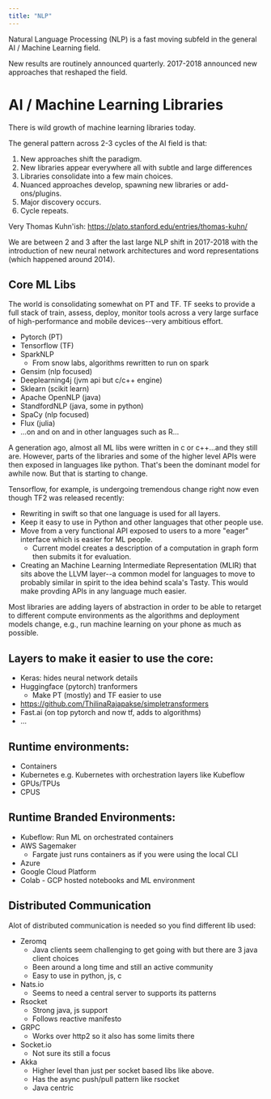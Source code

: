 ```yaml
---
title: "NLP"
---
```


Natural Language Processing (NLP) is a fast moving subfeld in the general AI / Machine Learning field. 

New results are routinely announced quarterly. 2017-2018 announced new approaches that reshaped the field.



# AI / Machine Learning Libraries

There is wild growth of machine learning libraries today.

The general pattern across 2-3 cycles of the AI field is that:

1. New approaches shift the paradigm.
2. New libraries appear everywhere all with subtle and large differences
3. Libraries consolidate into a few main choices.
4. Nuanced approaches develop, spawning new libraries or add-ons/plugins.
5. Major discovery occurs.
6. Cycle repeats.

Very Thomas Kuhn'ish: https://plato.stanford.edu/entries/thomas-kuhn/

We are between 2 and 3 after the last large NLP shift in 2017-2018 with the introduction of new neural network architectures and word representations (which happened around 2014).



## Core ML Libs

The world is consolidating somewhat on PT and TF. TF seeks to provide a full stack of train, assess, deploy, monitor tools across a very large surface of high-performance and mobile devices--very ambitious effort.

- Pytorch (PT) 
- Tensorflow (TF) 
- SparkNLP
  - From snow labs, algorithms rewritten to run on spark 
- Gensim (nlp focused) 
- Deeplearning4j (jvm api but c/c++ engine)
- Sklearn (scikit learn)
- Apache OpenNLP (java)
- StandfordNLP (java, some in python)
- SpaCy (nlp focused)
- Flux (julia)
- ...on and on and in other languages such as R...

A generation ago, almost all ML libs were written in c or c++...and they still are. However, parts of the libraries and some of the higher level APIs were then exposed in languages like python. That's been the dominant model for awhile now. But that is starting to change.

Tensorflow, for example, is undergoing tremendous change right now even though TF2 was released recently:

* Rewriting in swift so that one language is used for all layers.
* Keep it easy to use in Python and other languages that other people use.
* Move from a very functional API exposed to users to a more "eager" interface which is easier for ML people.
  * Current model creates a description of a computation in graph form then submits it for evaluation.
* Creating an Machine Learning Intermediate Representation (MLIR) that sits above the LLVM layer--a common model for languages to move to probably similar in spirit to the idea behind scala's Tasty. This would make provding APIs in any language much easier.

Most libraries are adding layers of abstraction in order to be able to retarget to different compute environments as the algorithms and deployment models change, e.g., run machine learning on your phone as much as possible.



## Layers to make it easier to use the core: 

- Keras: hides neural network details
- Huggingface (pytorch) tranformers
  - Make PT (mostly) and TF easier to use
- https://github.com/ThilinaRajapakse/simpletransformers
- Fast.ai (on top pytorch and now tf, adds to algorithms)
- …  

## Runtime environments:

- Containers
- Kubernetes e.g. Kubernetes with orchestration layers like Kubeflow
- GPUs/TPUs
- CPUS



## Runtime Branded Environments: 

- Kubeflow: Run ML on orchestrated containers 
- AWS Sagemaker
  - Fargate just runs containers as if you were using the local CLI
- Azure
- Google Cloud Platform
- Colab - GCP hosted notebooks and ML environment



## Distributed Communication

Alot of distributed communication is needed so you find different lib used:

- Zeromq 
  - Java clients seem challenging to get going with but there are 3 java client choices
  - Been around a long time and still an active community 
  - Easy to use in python, js, c 
- Nats.io 
  - Seems to need a central server to supports its patterns 
- Rsocket 
  - Strong java, js support 
  - Follows reactive manifesto
- GRPC 
  - Works over http2 so it also has some limits there 
- Socket.io 
  - Not sure its still a focus 
- Akka 
  - Higher level than just per socket based libs like above. 
  - Has the async push/pull pattern like rsocket 
  - Java centric 
